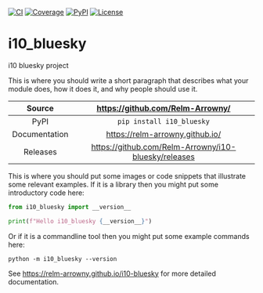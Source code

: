 [![CI](https://github.com/Relm-Arrowny//actions/workflows/ci.yml/badge.svg)](https://github.com/Relm-Arrowny//actions/workflows/ci.yml)
[![Coverage](https://codecov.io/gh/Relm-Arrowny//branch/main/graph/badge.svg)](https://codecov.io/gh/Relm-Arrowny/i10_bluesky)
[![PyPI](https://img.shields.io/pypi/v/i10_bluesky.svg)](https://pypi.org/project/i10_bluesky)
[![License](https://img.shields.io/badge/License-Apache%202.0-blue.svg)](https://opensource.org/licenses/Apache-2.0)

# i10_bluesky

i10 bluesky project

This is where you should write a short paragraph that describes what your module does,
how it does it, and why people should use it.

Source          | <https://github.com/Relm-Arrowny/>
:---:           | :---:
PyPI            | `pip install i10_bluesky`
Documentation   | <https://relm-arrowny.github.io/>
Releases        | <https://github.com/Relm-Arrowny/i10-bluesky/releases>

This is where you should put some images or code snippets that illustrate
some relevant examples. If it is a library then you might put some
introductory code here:

```python
from i10_bluesky import __version__

print(f"Hello i10_bluesky {__version__}")
```

Or if it is a commandline tool then you might put some example commands here:

```
python -m i10_bluesky --version
```

<!-- README only content. Anything below this line won't be included in index.md -->

See https://relm-arrowny.github.io/i10-bluesky for more detailed documentation.
